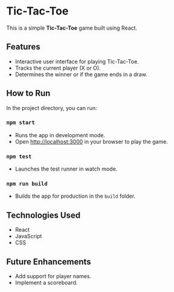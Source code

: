 
# Tic-Tac-Toe

This is a simple **Tic-Tac-Toe** game built using React.

## Features
- Interactive user interface for playing Tic-Tac-Toe.
- Tracks the current player (X or O).
- Determines the winner or if the game ends in a draw.

## How to Run
In the project directory, you can run:

### `npm start`
- Runs the app in development mode.
- Open [http://localhost:3000](http://localhost:3000) in your browser to play the game.

### `npm test`
- Launches the test runner in watch mode.

### `npm run build`
- Builds the app for production in the `build` folder.

## Technologies Used
- React
- JavaScript
- CSS

## Future Enhancements
- Add support for player names.
- Implement a scoreboard.
